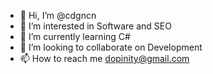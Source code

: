 - 👋 Hi, I’m @cdgncn
- 👀 I’m interested in Software and SEO
- 🌱 I’m currently learning C#
- 💞️ I’m looking to collaborate on Development
- 📫 How to reach me dopinity@gmail.com

<!---
cdgncn/cdgncn is a ✨ special ✨ repository because its `README.md` (this file) appears on your GitHub profile.
You can click the Preview link to take a look at your changes.
--->
